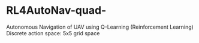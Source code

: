 # RL4AutoNav-quad-
Autonomous Navigation of UAV using Q-Learning (Reinforcement Learning)
Discrete action space: 5x5 grid space
